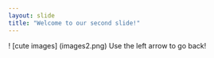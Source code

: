 ```yaml
---
layout: slide
title: "Welcome to our second slide!"
---
```

! [cute images] (images2.png)
Use the left arrow to go back!
